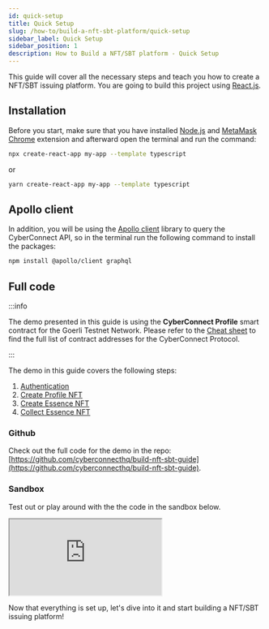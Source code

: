 ```yaml
---
id: quick-setup
title: Quick Setup
slug: /how-to/build-a-nft-sbt-platform/quick-setup
sidebar_label: Quick Setup
sidebar_position: 1
description: How to Build a NFT/SBT platform - Quick Setup
---
```


This guide will cover all the necessary steps and teach you how to create a NFT/SBT issuing platform. You are going to build this project using [React.js](https://reactjs.org/).

## Installation

Before you start, make sure that you have installed [Node.js](https://nodejs.org/en/download/) and [MetaMask Chrome](https://metamask.io/) extension and afterward open the terminal and run the command:

```bash
npx create-react-app my-app --template typescript
```

or

```bash
yarn create-react-app my-app --template typescript
```

## Apollo client

In addition, you will be using the [Apollo client](https://www.apollographql.com/docs/) library to query the CyberConnect API, so in the terminal run the following command to install the packages:

```bash npm2yarn
npm install @apollo/client graphql
```

## Full code

:::info

The demo presented in this guide is using the **CyberConnect Profile** smart contract for the Goerli Testnet Network. Please refer to the [Cheat sheet](/cheat-sheet) to find the full list of contract addresses for the CyberConnect Protocol.

:::

The demo in this guide covers the following steps:

1. [Authentication](/how-to/build-a-nft-sbt-platform/authentication)
2. [Create Profile NFT](/how-to/build-a-nft-sbt-platform/create-profile-nft)
3. [Create Essence NFT](/how-to/build-a-nft-sbt-platform/create-essence-nft)
4. [Collect Essence NFT](/how-to/build-a-nft-sbt-platform/collect-essence-nft)

### Github

Check out the full code for the demo in the repo: [https://github.com/cyberconnecthq/build-nft-sbt-guide](https://github.com/cyberconnecthq/build-nft-sbt-guide).

### Sandbox

Test out or play around with the the code in the sandbox below.

<iframe
  src="https://codesandbox.io/embed/build-nft-sbt-guide-9s56gs?codemirror=1&fontsize=14&hidenavigation=0&theme=dark&runonclick=1&view=split&module=/src/App.tsx"
  title="build-nft-sbt-guide"
  allow="accelerometer; ambient-light-sensor; camera; encrypted-media; geolocation; gyroscope; hid; microphone; midi; payment; usb; vr; xr-spatial-tracking"
  sandbox="allow-forms allow-modals allow-popups allow-presentation allow-same-origin allow-scripts"
></iframe>

Now that everything is set up, let's dive into it and start building a NFT/SBT issuing platform!
